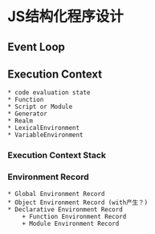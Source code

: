 # JS结构化程序设计

## Event Loop

## Execution Context

    * code evaluation state
    * Function
    * Script or Module
    * Generator
    * Realm
    * LexicalEnvironment
    * VariableEnvironment

### Execution Context Stack

### Environment Record

    * Global Environment Record
    * Object Environment Record (with产生？)
    * Declarative Environment Record 
        + Function Environment Record
        + Module Environment Record
